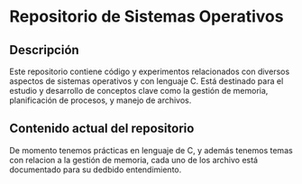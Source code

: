 # Repositorio de Sistemas Operativos

## Descripción
Este repositorio contiene código y experimentos relacionados con diversos aspectos de sistemas operativos y con lenguaje C. Está destinado para el estudio y desarrollo de conceptos clave como la gestión de memoria, planificación de procesos, y manejo de archivos.

## Contenido actual del repositorio
De momento tenemos prácticas en lenguaje de C, y además tenemos temas con relacion a la gestión de memoria, cada uno de los archivo está documentado para su dedbido entendimiento.
